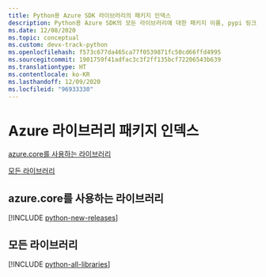```yaml
---
title: Python용 Azure SDK 라이브러리의 패키지 인덱스
description: Python용 Azure SDK의 모든 라이브러리에 대한 패키지 이름, pypi 링크, docs 링크 및 소스 코드 링크를 나열합니다.
ms.date: 12/08/2020
ms.topic: conceptual
ms.custom: devx-track-python
ms.openlocfilehash: f573c677da465ca77f0539871fc50cd66ffd4995
ms.sourcegitcommit: 1901759f41adfac3c3f2ff135bcf72206543b639
ms.translationtype: HT
ms.contentlocale: ko-KR
ms.lasthandoff: 12/09/2020
ms.locfileid: "96933330"
---
```

# <a name="azure-libraries-package-index"></a>Azure 라이브러리 패키지 인덱스

[azure.core를 사용하는 라이브러리](#libraries-using-azurecore)

[모든 라이브러리](#all-libraries)

## <a name="libraries-using-azurecore"></a>azure.core를 사용하는 라이브러리

[!INCLUDE [python-new-releases](../includes/python-new.md)]

## <a name="all-libraries"></a>모든 라이브러리

[!INCLUDE [python-all-libraries](../includes/python-all.md)]
